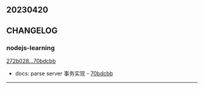 ## 20230420

## CHANGELOG

### nodejs-learning

[272b028...70bdcbb](https://github.com/zhbhun/nodejs-learning/compare/272b028...70bdcbb)

* docs: parse server 事务实现 - [70bdcbb](https://github.com/zhbhun/nodejs-learning/commit/70bdcbb1b5ba89942f136f8a26d0f8d8442a14ce)

---

